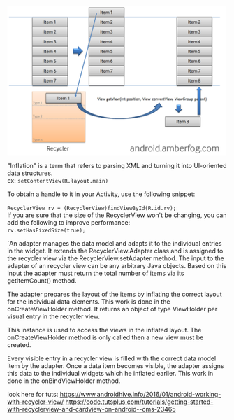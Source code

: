 <img align="top" width="500" src="listview_recycler.jpg" alt="ff" />

"Inflation" is a term that refers to parsing XML and turning it into UI-oriented data structures.
</br>ex: `setContentView(R.layout.main)`

To obtain a handle to it in your Activity, use the following snippet:


`RecyclerView rv = (RecyclerView)findViewById(R.id.rv);`</br>
If you are sure that the size of the RecyclerView won't be changing, you can add the following to improve performance:</br>
`rv.setHasFixedSize(true);`


`An adapter manages the data model and adapts it to the individual entries in the widget. It extends the RecyclerView.Adapter class and is assigned to the recycler view via the RecyclerView.setAdapter method. The input to the adapter of an recycler view can be any arbitrary Java objects. Based on this input the adapter must return the total number of items via its getItemCount() method.

The adapter prepares the layout of the items by inflating the correct layout for the individual data elements. This work is done in the onCreateViewHolder method. It returns an object of type ViewHolder per visual entry in the recycler view.

This instance is used to access the views in the inflated layout. The onCreateViewHolder method is only called then a new view must be created.

Every visible entry in a recycler view is filled with the correct data model item by the adapter. Once a data item becomes visible, the adapter assigns this data to the individual widgets which he inflated earlier. This work in done in the onBindViewHolder method.


look here for tuts:
https://www.androidhive.info/2016/01/android-working-with-recycler-view/
https://code.tutsplus.com/tutorials/getting-started-with-recyclerview-and-cardview-on-android--cms-23465
